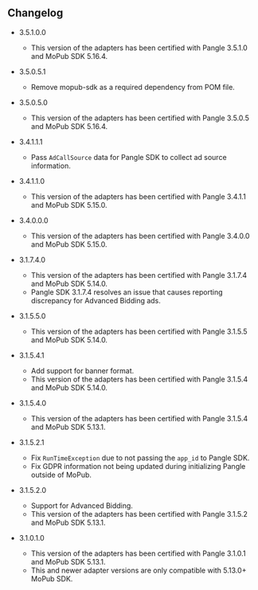 ## Changelog
  * 3.5.1.0.0
     * This version of the adapters has been certified with Pangle 3.5.1.0 and MoPub SDK 5.16.4.
     
  * 3.5.0.5.1
    * Remove mopub-sdk as a required dependency from POM file.

  * 3.5.0.5.0
     * This version of the adapters has been certified with Pangle 3.5.0.5 and MoPub SDK 5.16.4.

  * 3.4.1.1.1
     * Pass `AdCallSource` data for Pangle SDK to collect ad source information.

  * 3.4.1.1.0
     * This version of the adapters has been certified with Pangle 3.4.1.1 and MoPub SDK 5.15.0.

  * 3.4.0.0.0
     * This version of the adapters has been certified with Pangle 3.4.0.0 and MoPub SDK 5.15.0.

  * 3.1.7.4.0
     * This version of the adapters has been certified with Pangle 3.1.7.4 and MoPub SDK 5.14.0.
     * Pangle SDK 3.1.7.4 resolves an issue that causes reporting discrepancy for Advanced Bidding ads.

  * 3.1.5.5.0
    * This version of the adapters has been certified with Pangle 3.1.5.5 and MoPub SDK 5.14.0.

  * 3.1.5.4.1
    * Add support for banner format. 
    * This version of the adapters has been certified with Pangle 3.1.5.4 and MoPub SDK 5.14.0.

  * 3.1.5.4.0
    * This version of the adapters has been certified with Pangle 3.1.5.4 and MoPub SDK 5.13.1.
    
  * 3.1.5.2.1
    * Fix `RunTimeException` due to not passing the `app_id` to Pangle SDK.
    * Fix GDPR information not being updated during initializing Pangle outside of MoPub.

  * 3.1.5.2.0
    * Support for Advanced Bidding.
    * This version of the adapters has been certified with Pangle 3.1.5.2 and MoPub SDK 5.13.1.
    
  * 3.1.0.1.0
    * This version of the adapters has been certified with Pangle 3.1.0.1 and MoPub SDK 5.13.1.
    * This and newer adapter versions are only compatible with 5.13.0+ MoPub SDK.
